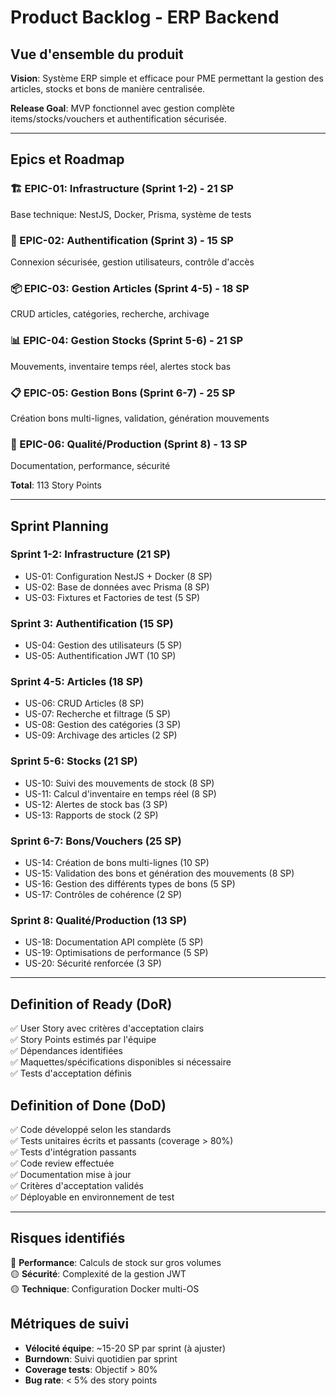 # Product Backlog - ERP Backend

## Vue d'ensemble du produit

**Vision**: Système ERP simple et efficace pour PME permettant la gestion des articles, stocks et bons de manière centralisée.

**Release Goal**: MVP fonctionnel avec gestion complète items/stocks/vouchers et authentification sécurisée.

---

## Epics et Roadmap

### 🏗️ EPIC-01: Infrastructure (Sprint 1-2) - 21 SP
Base technique: NestJS, Docker, Prisma, système de tests

### 🔐 EPIC-02: Authentification (Sprint 3) - 15 SP  
Connexion sécurisée, gestion utilisateurs, contrôle d'accès

### 📦 EPIC-03: Gestion Articles (Sprint 4-5) - 18 SP
CRUD articles, catégories, recherche, archivage

### 📊 EPIC-04: Gestion Stocks (Sprint 5-6) - 21 SP
Mouvements, inventaire temps réel, alertes stock bas

### 📋 EPIC-05: Gestion Bons (Sprint 6-7) - 25 SP
Création bons multi-lignes, validation, génération mouvements

### 🚀 EPIC-06: Qualité/Production (Sprint 8) - 13 SP
Documentation, performance, sécurité

**Total**: 113 Story Points

---

## Sprint Planning

### Sprint 1-2: Infrastructure (21 SP)
- US-01: Configuration NestJS + Docker (8 SP)
- US-02: Base de données avec Prisma (8 SP)  
- US-03: Fixtures et Factories de test (5 SP)

### Sprint 3: Authentification (15 SP)
- US-04: Gestion des utilisateurs (5 SP)
- US-05: Authentification JWT (10 SP)

### Sprint 4-5: Articles (18 SP)
- US-06: CRUD Articles (8 SP)
- US-07: Recherche et filtrage (5 SP)
- US-08: Gestion des catégories (3 SP)
- US-09: Archivage des articles (2 SP)

### Sprint 5-6: Stocks (21 SP)
- US-10: Suivi des mouvements de stock (8 SP)
- US-11: Calcul d'inventaire en temps réel (8 SP)
- US-12: Alertes de stock bas (3 SP)
- US-13: Rapports de stock (2 SP)

### Sprint 6-7: Bons/Vouchers (25 SP)
- US-14: Création de bons multi-lignes (10 SP)
- US-15: Validation des bons et génération des mouvements (8 SP)
- US-16: Gestion des différents types de bons (5 SP)
- US-17: Contrôles de cohérence (2 SP)

### Sprint 8: Qualité/Production (13 SP)
- US-18: Documentation API complète (5 SP)
- US-19: Optimisations de performance (5 SP)
- US-20: Sécurité renforcée (3 SP)

---

## Definition of Ready (DoR)

✅ User Story avec critères d'acceptation clairs  
✅ Story Points estimés par l'équipe  
✅ Dépendances identifiées  
✅ Maquettes/spécifications disponibles si nécessaire  
✅ Tests d'acceptation définis  

## Definition of Done (DoD)

✅ Code développé selon les standards  
✅ Tests unitaires écrits et passants (coverage > 80%)  
✅ Tests d'intégration passants  
✅ Code review effectuée  
✅ Documentation mise à jour  
✅ Critères d'acceptation validés  
✅ Déployable en environnement de test  

---

## Risques identifiés

🔴 **Performance**: Calculs de stock sur gros volumes  
🟡 **Sécurité**: Complexité de la gestion JWT  
🟡 **Technique**: Configuration Docker multi-OS  

## Métriques de suivi

- **Vélocité équipe**: ~15-20 SP par sprint (à ajuster)
- **Burndown**: Suivi quotidien par sprint
- **Coverage tests**: Objectif > 80%
- **Bug rate**: < 5% des story points